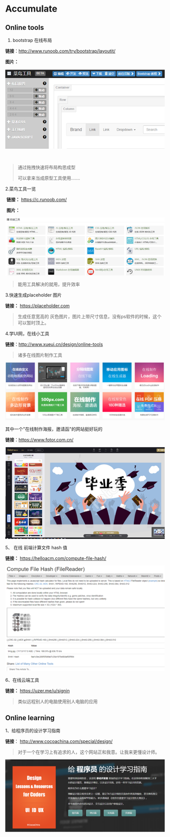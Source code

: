 # Accumulate

## Online tools  

1.  bootstrap  在线布局    

   **链接**：http://www.runoob.com/try/bootstrap/layoutit/

   **图片：**

   ![bootstrap  在线布局    ](./img/bootstraplayout.png)

   ​

> 通过拖拽快速将布局构思成型   
>
> 可以拿来当成原型工具使用.......



2.菜鸟工具一览  

​    **链接：** https://c.runoob.com/  

​    **图片：**

   ![菜鸟工具一览  ](./img/crunoob.png)



> 能用工具解决的就用，提升效率  



3.快速生成placeholder 图片

**链接：** https://placeholder.com

> 生成任意宽高的 灰色图片，图片上带尺寸信息，没有ps软件的时候，这个可以暂时顶上。



4.学UI网，在线小工具

**链接**：http://www.xueui.cn/design/online-tools

> 诸多在线图片制作工具  

![](./img/xueui.png)



其中一个"在线制作海报，邀请函"的网站挺好玩的

**链接**：https://www.fotor.com.cn/

![](./img/fotor.png)



5、 在线 前端计算文件 hash 值 

**链接：**   https://helloacm.com/compute-file-hash/   

![](./img/helloacm.png)

6、在线云端工具

**链接：** https://uzer.me/u/signin  

> 类似远程别人的电脑使用别人电脑的应用 

## Online learning

1、给程序员的设计学习指南

**链接**： http://www.cocoachina.com/special/design/  

> 对于一个在学习上有追求的人，这个网站正和我意。让我来更懂设计师。

![](./img/cocoachina.png)



